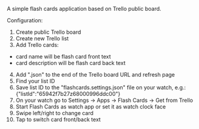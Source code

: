 A simple flash cards application based on Trello public board. 

Configuration:

1. Create public Trello board
2. Create new Trello list
3. Add Trello cards:
* card name will be flash card front text
* card description will be flash card back text
4. Add ".json" to the end of the Trello board URL and refresh page
5. Find your list ID
6. Save list ID to the "flashcards.settings.json" file on your watch, e.g.: 
{"listId":"65942f7b27z68000996ddc00"}
7. On your watch go to Settings -> Apps -> Flash Cards -> Get from Trello
8. Start Flash Cards as watch app or set it as watch clock face
9. Swipe left/right to change card
10. Tap to switch card front/back text


